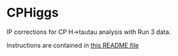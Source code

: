 # CPHiggs
IP corrections for CP H->tautau analysis with Run 3 data.

Instructions are contained in [this README file](https://github.com/raspereza/IPcorrectionsRun3/blob/main/IPsignificance/README.md) 